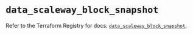 # `data_scaleway_block_snapshot`

Refer to the Terraform Registry for docs: [`data_scaleway_block_snapshot`](https://registry.terraform.io/providers/scaleway/scaleway/2.42.1/docs/data-sources/block_snapshot).
